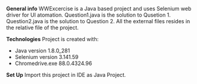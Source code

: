 **General info**
WWExcercise is a Java based project and uses Selenium web driver for UI atomation.
Question1.java is the solution to Qusetion 1.
Question2.java is the solution to Question 2.
All the external files resides in the relative file of the project.
	
**Technologies**
Project is created with:
* Java version 1.8.0_281
* Selenium version 3.141.59
* Chromedrive.exe 88.0.4324.96
	
**Set Up**
Import this project in IDE as Java Project.
